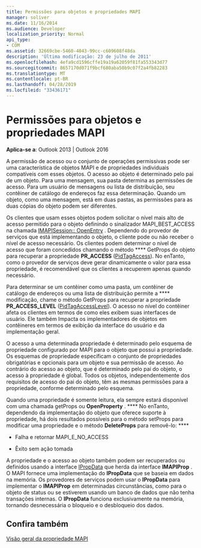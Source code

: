 ```yaml
---
title: Permissões para objetos e propriedades MAPI
manager: soliver
ms.date: 11/16/2014
ms.audience: Developer
localization_priority: Normal
api_type:
- COM
ms.assetid: 32669cbe-5460-4043-99cc-c609608f48da
description: 'Última modificação: 23 de julho de 2011'
ms.openlocfilehash: 4efa9cd1596cffe19a19a62059f81fa553343d77
ms.sourcegitcommit: 8657170d071f9bcf680aba50b9c07f2a4fb82283
ms.translationtype: MT
ms.contentlocale: pt-BR
ms.lasthandoff: 04/28/2019
ms.locfileid: "33436171"
---
```

# <a name="permissions-for-mapi-objects-and-properties"></a>Permissões para objetos e propriedades MAPI

  
  
**Aplica-se a**: Outlook 2013 | Outlook 2016 
  
A permissão de acesso ou o conjunto de operações permissivas pode ser uma característica de objetos MAPI e de propriedades individuais compatíveis com esses objetos. O acesso ao objeto é determinado pelo pai de um objeto. Para uma mensagem, sua pasta determina as permissões de acesso. Para um usuário de mensagens ou lista de distribuição, seu contêiner de catálogo de endereços faz essa determinação. Quando um objeto, como uma mensagem, está em duas pastas, as permissões para as duas cópias do objeto podem ser diferentes. 
  
Os clientes que usam esses objetos podem solicitar o nível mais alto de acesso permitido para o objeto definindo o sinalizador MAPI_BEST_ACCESS na chamada [IMAPISession:: OpenEntry](imapisession-openentry.md) . Dependendo do provedor de serviços que está implementando o objeto, o cliente pode ou não receber o nível de acesso necessário. Os clientes podem determinar o nível de acesso que foram concedidos chamando o método **** GetProps do objeto para recuperar a propriedade **PR_ACCESS** ([PidTagAccess](pidtagaccess-canonical-property.md)). No enTanto, como o provedor de serviços deve gerar dinamicamente o valor para essa propriedade, é recomendável que os clientes a recuperem apenas quando necessário. 
  
Para determinar se um contêiner como uma pasta, um contêiner de catálogo de endereços ou uma lista de distribuição permite a **** modificação, chame o método GetProps para recuperar a propriedade **PR_ACCESS_LEVEL** ([PidTagAccessLevel](pidtagaccesslevel-canonical-property.md)). O acesso no nível do contêiner afeta os clientes em termos de como eles exibem suas interfaces de usuário. Ele também Impacta os implementadores de objetos em contêineres em termos de exibição da interface do usuário e da implementação geral. 
  
O acesso a uma determinada propriedade é determinado pelo esquema de propriedade configurado por MAPI para o objeto que possui a propriedade. Os esquemas de propriedade especificam o conjunto de propriedades obrigatórias e opcionais para um objeto e sua permissão de acesso. Ao contrário do acesso ao objeto, que é determinado pelo pai do objeto, o acesso à propriedade é global. Todos os objetos, independentemente dos requisitos de acesso do pai do objeto, têm as mesmas permissões para a propriedade, conforme determinado pelo esquema.
  
Quando uma propriedade é somente leitura, ela sempre estará disponível com uma chamada getProps ou **OpenProperty** . **** No enTanto, dependendo da implementação do objeto que oferece suporte à propriedade, há dois resultados possíveis para o método setProps para modificar uma propriedade e o método **DeleteProps** para removê-lo: **** 
  
- Falha e retornar MAPI_E_NO_ACCESS
    
- Êxito sem ação tomada
    
A propriedade e o acesso ao objeto também podem ser recuperados ou definidos usando a interface [IPropData](ipropdataimapiprop.md) que herda da interface **IMAPIProp** . O MAPI fornece uma implementação do **IPropData** que se baseia em dados na memória. Os provedores de serviços podem usar o **IPropData** para implementar o **IMAPIProp** em determinadas circunstâncias, como para o objeto de status ou se estiverem usando um banco de dados que não tenha transações internas. O **IPropData** funciona exclusivamente na memória, tornando desnecessária o bloqueio e o desbloqueio dos dados. 
  
## <a name="see-also"></a>Confira também



[Visão geral da propriedade MAPI](mapi-property-overview.md)

